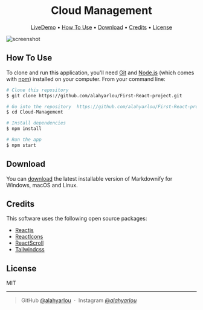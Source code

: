 <h1 align="center">
  Cloud Management
  <br>
</h1>

<p align="center">
  <a href="https://cloud-management-inky.vercel.app/">LiveDemo</a> •
  <a href="#how-to-use">How To Use</a> •
  <a href="#download">Download</a> •
  <a href="#credits">Credits</a> •
  <a href="#license">License</a>
</p>

![screenshot](https://s6.uupload.ir/files/webpic_ecr2.png)

## How To Use

To clone and run this application, you'll need [Git](https://git-scm.com) and [Node.js](https://nodejs.org/en/download/) (which comes with [npm](http://npmjs.com)) installed on your computer. From your command line:

```bash
# Clone this repository
$ git clone https://github.com/alahyarlou/First-React-project.git

# Go into the repository  https://github.com/alahyarlou/First-React-project.git
$ cd Cloud-Management

# Install dependencies
$ npm install

# Run the app
$ npm start
```

## Download

You can [download](https://codeload.github.com/alahyarlou/First-React-project/zip/refs/heads/main) the latest installable version of Markdownify for Windows, macOS and Linux.

## Credits

This software uses the following open source packages:

- [Reactjs](http://reactjs.com/)
- [ReactIcons](https://react-icons.github.io/)
- [ReactScroll](https://github.com/fisshy/react-scroll)
- [Tailwindcss](https://tailwindcss.com/)

## License

MIT

---

> GitHub [@alahyarlou](https://github.com/alahyarlou) &nbsp;&middot;&nbsp;
> Instagram [@_alahyarlou_](https://instagram.com/_alahyarlou_)

